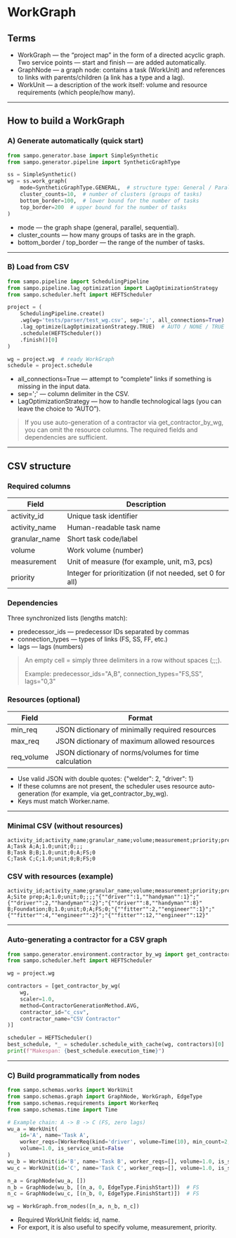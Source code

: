# WorkGraph

## Terms

- WorkGraph — the “project map” in the form of a directed acyclic graph. Two service points — start and finish — are
  added automatically.
- GraphNode — a graph node: contains a task (WorkUnit) and references to links with parents/children (a link has a type
  and a lag).
- WorkUnit — a description of the work itself: volume and resource requirements (which people/how many).

---

## How to build a WorkGraph

### A) Generate automatically (quick start)

```python
from sampo.generator.base import SimpleSynthetic
from sampo.generator.pipeline import SyntheticGraphType

ss = SimpleSynthetic()
wg = ss.work_graph(
    mode=SyntheticGraphType.GENERAL,  # structure type: General / Parallel / Sequential
    cluster_counts=10,  # number of clusters (groups of tasks)
    bottom_border=100,  # lower bound for the number of tasks
    top_border=200  # upper bound for the number of tasks
)
```

* mode — the graph shape (general, parallel, sequential).
* cluster_counts — how many groups of tasks are in the graph.
* bottom_border / top_border — the range of the number of tasks.

---

### B) Load from CSV

```python
from sampo.pipeline import SchedulingPipeline
from sampo.pipeline.lag_optimization import LagOptimizationStrategy
from sampo.scheduler.heft import HEFTScheduler

project = (
    SchedulingPipeline.create()
    .wg(wg='tests/parser/test_wg.csv', sep=';', all_connections=True)
    .lag_optimize(LagOptimizationStrategy.TRUE)  # AUTO / NONE / TRUE
    .schedule(HEFTScheduler())
    .finish()[0]
)

wg = project.wg  # ready WorkGraph
schedule = project.schedule
```

* all_connections=True — attempt to “complete” links if something is missing in the input data.
* sep=';' — column delimiter in the CSV.
* LagOptimizationStrategy — how to handle technological lags (you can leave the choice to “AUTO”).

> If you use auto-generation of a contractor via get_contractor_by_wg, you can omit the resource columns. The required
> fields and dependencies are sufficient.

---

## CSV structure

### Required columns

| Field         | Description                                               |
|---------------|-----------------------------------------------------------|
| activity_id   | Unique task identifier                                    |
| activity_name | Human-readable task name                                  |
| granular_name | Short task code/label                                     |
| volume        | Work volume (number)                                      |
| measurement   | Unit of measure (for example, unit, m3, pcs)              |
| priority      | Integer for prioritization (if not needed, set 0 for all) |

### Dependencies

Three synchronized lists (lengths match):

* predecessor_ids — predecessor IDs separated by commas
* connection_types — types of links (FS, SS, FF, etc.)
* lags — lags (numbers)

> An empty cell = simply three delimiters in a row without spaces (;;;).
>
> Example:
> predecessor_ids="A,B", connection_types="FS,SS", lags="0,3"

### Resources (optional)

| Field      | Format                                                |
|------------|-------------------------------------------------------|
| min_req    | JSON dictionary of minimally required resources       |
| max_req    | JSON dictionary of maximum allowed resources          |
| req_volume | JSON dictionary of norms/volumes for time calculation |

* Use valid JSON with double quotes:
  {"welder": 2, "driver": 1}
* If these columns are not present, the scheduler uses resource auto-generation (for example, via get_contractor_by_wg).
* Keys must match Worker.name.

---

### Minimal CSV (without resources)

```
activity_id;activity_name;granular_name;volume;measurement;priority;predecessor_ids;connection_types;lags
A;Task A;A;1.0;unit;0;;;
B;Task B;B;1.0;unit;0;A;FS;0
C;Task C;C;1.0;unit;0;B;FS;0
```

### CSV with resources (example)

```
activity_id;activity_name;granular_name;volume;measurement;priority;predecessor_ids;connection_types;lags;min_req;max_req;req_volume
A;Site prep;A;1.0;unit;0;;;;"{""driver"":1,""handyman"":1}";"{""driver"":2,""handyman"":2}";"{""driver"":8,""handyman"":8}"
B;Foundation;B;1.0;unit;0;A;FS;0;"{""fitter"":2,""engineer"":1}";"{""fitter"":4,""engineer"":2}";"{""fitter"":12,""engineer"":12}"
```

---

### Auto-generating a contractor for a CSV graph

```python
from sampo.generator.environment.contractor_by_wg import get_contractor_by_wg, ContractorGenerationMethod
from sampo.scheduler.heft import HEFTScheduler

wg = project.wg

contractors = [get_contractor_by_wg(
    wg,
    scaler=1.0,
    method=ContractorGenerationMethod.AVG,
    contractor_id="c_csv",
    contractor_name="CSV Contractor"
)]

scheduler = HEFTScheduler()
best_schedule, *_ = scheduler.schedule_with_cache(wg, contractors)[0]
print(f"Makespan: {best_schedule.execution_time}")
```

---

### C) Build programmatically from nodes

```python
from sampo.schemas.works import WorkUnit
from sampo.schemas.graph import GraphNode, WorkGraph, EdgeType
from sampo.schemas.requirements import WorkerReq
from sampo.schemas.time import Time

# Example chain: A -> B -> C (FS, zero lags)
wu_a = WorkUnit(
    id='A', name='Task A',
    worker_reqs=[WorkerReq(kind='driver', volume=Time(10), min_count=2, max_count=4)],
    volume=1.0, is_service_unit=False
)
wu_b = WorkUnit(id='B', name='Task B', worker_reqs=[], volume=1.0, is_service_unit=False)
wu_c = WorkUnit(id='C', name='Task C', worker_reqs=[], volume=1.0, is_service_unit=False)

n_a = GraphNode(wu_a, [])
n_b = GraphNode(wu_b, [(n_a, 0, EdgeType.FinishStart)])  # FS
n_c = GraphNode(wu_c, [(n_b, 0, EdgeType.FinishStart)])  # FS

wg = WorkGraph.from_nodes([n_a, n_b, n_c])
```

* Required WorkUnit fields: id, name.
* For export, it is also useful to specify volume, measurement, priority.